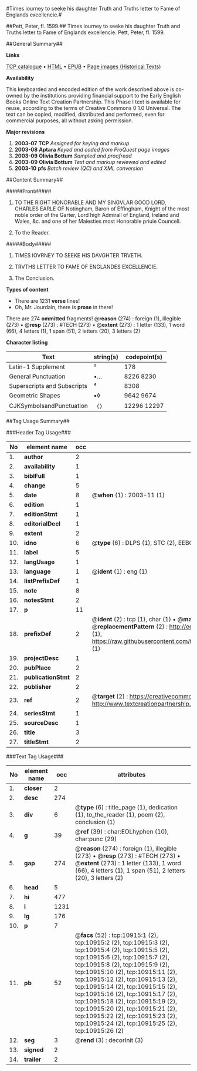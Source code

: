 #Times iourney to seeke his daughter Truth and Truths letter to Fame of Englands excellencie.#

##Pett, Peter, fl. 1599.##
Times iourney to seeke his daughter Truth and Truths letter to Fame of Englands excellencie.
Pett, Peter, fl. 1599.

##General Summary##

**Links**

[TCP catalogue](http://www.ota.ox.ac.uk/tcp/)  • 
[HTML](http://tei.it.ox.ac.uk/tcp/Texts-HTML/free/A09/A09538.html)  • 
[EPUB](http://tei.it.ox.ac.uk/tcp/Texts-EPUB/free/A09/A09538.epub) • 
[Page images (Historical Texts)](https://data.historicaltexts.jisc.ac.uk/view?pubId=eebo-99845981e&pageId=eebo-99845981e-10915-1)

**Availability**

This keyboarded and encoded edition of the
	       work described above is co-owned by the institutions
	       providing financial support to the Early English Books
	       Online Text Creation Partnership. This Phase I text is
	       available for reuse, according to the terms of Creative
	       Commons 0 1.0 Universal. The text can be copied,
	       modified, distributed and performed, even for
	       commercial purposes, all without asking permission.

**Major revisions**

1. __2003-07__ __TCP__ *Assigned for keying and markup*
1. __2003-08__ __Aptara__ *Keyed and coded from ProQuest page images*
1. __2003-09__ __Olivia Bottum__ *Sampled and proofread*
1. __2003-09__ __Olivia Bottum__ *Text and markup reviewed and edited*
1. __2003-10__ __pfs__ *Batch review (QC) and XML conversion*

##Content Summary##

#####Front#####

1. TO THE RIGHT HONORABLE
AND MY SINGVLAR
GOOD LORD, CHARLES EARLE OF
Notingham, Baron of Effingham, Knight of the most
noble order of the Garter, Lord high Admirall
of England, Ireland and Wales, &c. and
one of her Maiesties most
Honorable priuie
Councell.

1. To the Reader.

#####Body#####

1. TIMES IOVRNEY TO
SEEKE HIS DAVGHTER
TRVETH.

1. TRVTHS LETTER TO
FAME OF ENGLANDES
EXCELLENCIE.

1. The Conclusion.

**Types of content**

  * There are 1231 **verse** lines!
  * Oh, Mr. Jourdain, there is **prose** in there!

There are 274 **ommitted** fragments! 
 @__reason__ (274) : foreign (1), illegible (273)  •  @__resp__ (273) : #TECH (273)  •  @__extent__ (273) : 1 letter (133), 1 word (66), 4 letters (1), 1 span (51), 2 letters (20), 3 letters (2)

**Character listing**


|Text|string(s)|codepoint(s)|
|---|---|---|
|Latin-1 Supplement|²|178|
|General Punctuation|•…|8226 8230|
|Superscripts             and Subscripts|⁴|8308|
|Geometric Shapes|▪◊|9642 9674|
|CJKSymbolsandPunctuation|〈〉|12296 12297|

##Tag Usage Summary##

###Header Tag Usage###

|No|element name|occ|attributes|
|---|---|---|---|
|1.|__author__|2||
|2.|__availability__|1||
|3.|__biblFull__|1||
|4.|__change__|5||
|5.|__date__|8| @__when__ (1) : 2003-11 (1)|
|6.|__edition__|1||
|7.|__editionStmt__|1||
|8.|__editorialDecl__|1||
|9.|__extent__|2||
|10.|__idno__|6| @__type__ (6) : DLPS (1), STC (2), EEBO-CITATION (1), PROQUEST (1), VID (1)|
|11.|__label__|5||
|12.|__langUsage__|1||
|13.|__language__|1| @__ident__ (1) : eng (1)|
|14.|__listPrefixDef__|1||
|15.|__note__|8||
|16.|__notesStmt__|2||
|17.|__p__|11||
|18.|__prefixDef__|2| @__ident__ (2) : tcp (1), char (1)  •  @__matchPattern__ (2) : ([0-9\-]+):([0-9IVX]+) (1), (.+) (1)  •  @__replacementPattern__ (2) : http://eebo.chadwyck.com/downloadtiff?vid=$1&page=$2 (1), https://raw.githubusercontent.com/textcreationpartnership/Texts/master/tcpchars.xml#$1 (1)|
|19.|__projectDesc__|1||
|20.|__pubPlace__|2||
|21.|__publicationStmt__|2||
|22.|__publisher__|2||
|23.|__ref__|2| @__target__ (2) : https://creativecommons.org/publicdomain/zero/1.0/ (1), http://www.textcreationpartnership.org/docs/. (1)|
|24.|__seriesStmt__|1||
|25.|__sourceDesc__|1||
|26.|__title__|3||
|27.|__titleStmt__|2||


###Text Tag Usage###

|No|element name|occ|attributes|
|---|---|---|---|
|1.|__closer__|2||
|2.|__desc__|274||
|3.|__div__|6| @__type__ (6) : title_page (1), dedication (1), to_the_reader (1), poem (2), conclusion (1)|
|4.|__g__|39| @__ref__ (39) : char:EOLhyphen (10), char:punc (29)|
|5.|__gap__|274| @__reason__ (274) : foreign (1), illegible (273)  •  @__resp__ (273) : #TECH (273)  •  @__extent__ (273) : 1 letter (133), 1 word (66), 4 letters (1), 1 span (51), 2 letters (20), 3 letters (2)|
|6.|__head__|5||
|7.|__hi__|477||
|8.|__l__|1231||
|9.|__lg__|176||
|10.|__p__|7||
|11.|__pb__|52| @__facs__ (52) : tcp:10915:1 (2), tcp:10915:2 (2), tcp:10915:3 (2), tcp:10915:4 (2), tcp:10915:5 (2), tcp:10915:6 (2), tcp:10915:7 (2), tcp:10915:8 (2), tcp:10915:9 (2), tcp:10915:10 (2), tcp:10915:11 (2), tcp:10915:12 (2), tcp:10915:13 (2), tcp:10915:14 (2), tcp:10915:15 (2), tcp:10915:16 (2), tcp:10915:17 (2), tcp:10915:18 (2), tcp:10915:19 (2), tcp:10915:20 (2), tcp:10915:21 (2), tcp:10915:22 (2), tcp:10915:23 (2), tcp:10915:24 (2), tcp:10915:25 (2), tcp:10915:26 (2)|
|12.|__seg__|3| @__rend__ (3) : decorInit (3)|
|13.|__signed__|2||
|14.|__trailer__|2||
